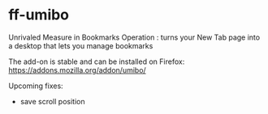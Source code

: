 # ff-umibo
Unrivaled Measure in Bookmarks Operation : turns your New Tab page into a desktop that lets you manage bookmarks

The add-on is stable and can be installed on Firefox: https://addons.mozilla.org/addon/umibo/

Upcoming fixes:
- save scroll position

